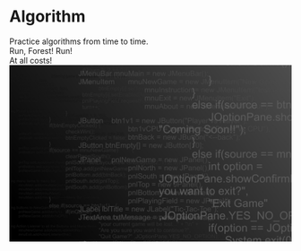 # Algorithm
Practice algorithms from time to time.  
Run, Forest! Run!  
At all costs!  
![just-a-cool-image](https://github.com/sdsy888/Algorithm/raw/master/images/109765.jpg)
